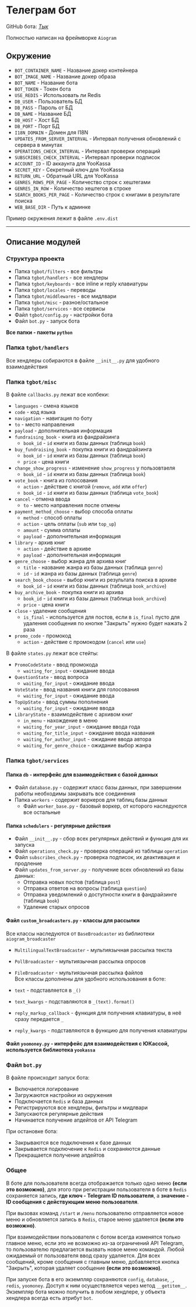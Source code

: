 # Телеграм бот
GitHub бота: [*Тык*](https://github.com/cmdrBebop/thesombot_tg)

Полностью написан на фреймворке `Aiogram`
## Окружение
* `BOT_CONTAINER_NAME` - Название докер контейнера
* `BOT_IMAGE_NAME` - Название докер образа
* `BOT_NAME` - Название бота
* `BOT_TOKEN` - Токен бота
* `USE_REDIS` - Использовать ли Redis
* `DB_USER` - Пользователь БД
* `DB_PASS` - Пароль от БД
* `DB_NAME` - Название БД
* `DB_HOST` - Хост БД
* `DB_PORT` - Порт БД
* `I18N_DOMAIN` - Домен для I18N
* `UPDATES_FROM_SERVER_INTERVAL` - Интервал получения обновлений с сервера в минутах
* `OPERATIONS_CHECK_INTERVAL` - Интервал проверки операций
* `SUBSCRIBES_CHECK_INTERVAL` - Интервал проверки подписок
* `ACCOUNT_ID` - ID аккаунта для YooKassa
* `SECRET_KEY` - Секретный ключ для YooKassa
* `RETURN_URL` - Обратный URL для YooKassa
* `GENRES_ROWS_PER_PAGE` - Количество строк с хештегами
* `GENRES_IN_ROW` - Количество хештегов в строке
* `SEARCH_BOOKS_PER_PAGE` - Количество строк с книгами в результате поиска
* `WEB_BASE_DIR` - Путь к админке

Пример окружения лежит в файле `.env.dist`

---

## Описание модулей

### Структура проекта
* Папка `tgbot/filters` - все фильтры
* Папка `tgbot/handlers` - все хендлеры
* Папка `tgbot/keyboards` - все inline и reply клавиатуры
* Папка `tgbot/locales` - переводы
* Папка `tgbot/middlewares` - все мидлвари
* Папка `tgbot/misc` - разное/остальное
* Папка `tgbot/services` - все сервисы
* Файл `tgbot/config.py` - настройки бота
* Файл `bot.py` - запуск бота

**Все папки - пакеты `python`**

### Папка `tgbot/handlers`
Все хендлеры собираются в файле `__init__.py` для удобного взаимодействия

### Папка `tgbot/misc`
В файле `callbacks.py` лежат все колбеки:

* `languages` - смена языков
* `code` - код языка
* `navigation` - навигация по боту
* `to` - место направления
* `payload` - дополнительная информация
* `fundraising_book` - книга из фандрайзинга
    * `book_id` - `id` книги из базы данных (таблица `book`)
* `buy_fundraising_book` - покупка книги из фандрайзинга
    * `book_id` - `id` книги из базы данных (таблица `book`)
    * `price` - цена книги
* `change_show_progress` - изменение `show_progress` у пользовтаеля
    * `book_id` - `id` книги из базы данных (таблица `book`)
* `vote_book` - книга из голосования
    * `action` - действие с книгой (`remove`, `add` или `offer`)
    * `book_id` - `id` книги из базы данных (таблица `vote_book`)
* `cancel` - отмена ввода
    * `to` - место направления после отмены
* `payment_method_choose` - выбор способа оплаты
    * `method` - способ оплаты
    * `action` - цель оплаты (`sub` или `top_up`)
    * `amount` - сумма оплаты
    * `payload` - дополнительная информация
* `library` - архив книг
    * `action` - действие в архиве
    * `payload` - дополнительная информация
* `genre_choose` - выбор жанра для архива книг
    * `title` - название жанра из базы данных (таблица `genre`)
    * `id` - `id` жанра из базы данных (таблица `genre`)
* `search_book_choose` - выбор книги из результата поиска в архиве
    * `book_id` - `id` книги из базы данных (таблица `book_archive`)
* `buy_archive_book` - покупка книги из архива
    * `book_id` - `id` книги из базы данных (таблица `book_archive`)
    * `price` - цена книги
* `close` - удаление сообщения
    * `is_final` - используется для постов, если в `is_final` пусто для удаления сообщения по кнопке "Закрыть" нужно будет нажать 2 раза
* `promo_code` - промокод
    * `action` - действие с промокодом (`cancel` или `use`)

В файле `states.py` лежат все стейты:

* `PromoCodeState` - ввод промокода
    * `waiting_for_input` - ожидание ввода
* `QuestionState` - ввод вопроса
    * `waiting_for_input` - ожидание ввода
* `VoteState` - ввод названия книги для голосования
    * `waiting_for_input` - ожидание ввода
* `TopUpState` - ввод суммы пополнения
    * `waiting_for_input` - ожидание ввода
* `LibraryState` - взаимодействие с архивом книг
    * `in_menu` - нахождение в меню
    * `waiting_for_year_input` - ожидание ввода года
    * `waiting_for_title_input` - ожидание ввода названия
    * `waiting_for_author_input` - ожидание ввода автора
    * `waiting_for_genre_choice` - ожидание выбор жанра

### Папка `tgbot/services`

#### Папка `db` - интерфейс для взаимодействия с базой данных
* Файл `database.py` - содержит класс базы данных, при завершении работы необходимы закрывать все соединения
* Папка `workers` - содержит воркеров для таблиц базы данных
    * Файл `worker_base.py` - базовый воркер, от которого наследуются все остальные

#### Папка `schedulers` - регулярные действия
* Файл `__init__.py` - сбор всех регулярных действий и функция для их запуска
* Файл `operations_check.py` - проверка операций из таблицы `operation`
* Файл `subscribes_check.py` - проверка подписок, их деактивация и продление
* Файл `updates_from_server.py` - получение всех обновлений из базы данных:
    * Отправка новых постов (таблица `post`)
    * Отправка ответов на вопросы (таблица `question`)
    * Отправка уведомлений о доступности книги в фандрайзинге (таблица `book`)
    * Удаление старых опросов

#### Файл `custom_broadcasters.py` - классы для рассылки
Все классы наследуются от `BaseBroadcaster` из библиотеки `aiogram_broadcaster`

* `MultilingualTextBroadcaster` - мультиязычная рассылка текста
* `PollBroadcaster` - мультиязычная рассылка опросов
* `FileBroadcaster` - мультиязычная рассылка файлов\
  Все классы дополнены для удобного использования в боте:

* `text` - подставляется в `_()`
* `text_kwargs` - подставляются в `_(text).format()`
* `reply_markup_callback` - функция для получения клавиатуры, в неё сразу передается `_`
* `reply_kwargs` - подставляются в функцию для получения клавиатуры

#### Файл `yoomoney.py` - интерфейс для взаимодействия с ЮКассой, используется библиотека `yookassa`

### Файл `bot.py`
В файле происходит запуск бота:

* Включается логирование
* Загружаются настройки из окружения
* Подключается `Redis` и база данных
* Регистрируются все хендлеры, фильтры и мидлвари
* Запускаются регулярные действия
* Начинается получение апдейтов от API Telegram

При остановке бота:

* Закрываются все подключения к базе данных
* Закрывается подключение к `Redis` и сохраняются данные
* Прекращается получение апдейтов

### Общее

В боте для пользователя всегда отображается только одно меню __(если это возможно)__,
для этого при регистрации пользователя в боте в `Redis` сохраняется запись, **где ключ - Telegram ID пользователя**,
а **значение - ID сообщения с действующим меню пользователя**.

При вызовах команд `/start` и `/menu` пользователю отправляется новое меню и обновляется запись в `Redis`,
старое меню удаляется __(если это возможно)__.

При взаимодействии пользователя с ботом всегда изменятся только главное меню,
если это не возможно из-за ограничений API Telegram, то пользователю предлагается вызвать новое меню командой.
Любой ожидаемый от пользователя ввод сразу удаляется. Для всех сообщений, кроме сообщения с главным меню,
добавляется кнопка "Закрыть", которая удаляет сообщение __(если это возможно)__.



При запуске бота в его экземпляр сохраняются `config`, `database`, `_`, `redis`, `yoomoney`.
Доступ к ним осуществляется через метод `__getitem__`. Экземпляр бота можно получить в любом хендлере,
у объекта хендлера всегда есть атрибут `bot`.

